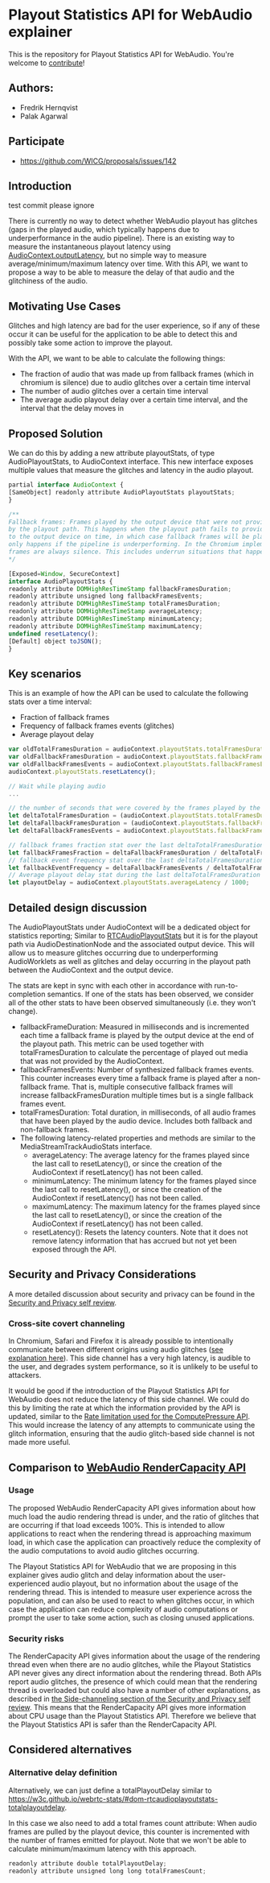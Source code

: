 # Playout Statistics API for WebAudio explainer

This is the repository for Playout Statistics API for WebAudio. You're welcome to
[contribute](CONTRIBUTING.md)!

## Authors:

- Fredrik Hernqvist
- Palak Agarwal

## Participate
- https://github.com/WICG/proposals/issues/142

## Introduction

test commit please ignore

There is currently no way to detect whether WebAudio playout has glitches (gaps in the played audio, which typically happens due to underperformance in the audio pipeline). There is an existing way to measure the instantaneous playout latency using [AudioContext.outputLatency](https://developer.mozilla.org/en-US/docs/Web/API/AudioContext/outputLatency), but no simple way to measure average/minimum/maximum latency over time. With this API, we want to propose a way to be able to measure the delay of that audio and the glitchiness of the audio.


## Motivating Use Cases

Glitches and high latency are bad for the user experience, so if any of these occur it can be useful for the application to be able to detect this and possibly take some action to improve the playout.

With the API, we want to be able to calculate the following things:

- The fraction of audio that was made up from fallback frames (which in chromium is silence) due to audio glitches over a certain time interval
- The number of audio glitches over a certain time interval
- The average audio playout delay over a certain time interval, and the interval that the delay moves in

## Proposed Solution

We can do this by adding a new attribute playoutStats, of type AudioPlayoutStats, to AudioContext interface. This new interface exposes multiple values that measure the glitches and latency in the audio playout.


```js
partial interface AudioContext {
[SameObject] readonly attribute AudioPlayoutStats playoutStats;
}

/**
Fallback frames: Frames played by the output device that were not provided
by the playout path. This happens when the playout path fails to provide audio frames
to the output device on time, in which case fallback frames will be played. This typically
only happens if the pipeline is underperforming. In the Chromium implementation, fallback
frames are always silence. This includes underrun situations that happen for reasons unrelated to WebAudio/AudioWorklets.
*/

[Exposed=Window, SecureContext]
interface AudioPlayoutStats {
readonly attribute DOMHighResTimeStamp fallbackFramesDuration;
readonly attribute unsigned long fallbackFramesEvents;
readonly attribute DOMHighResTimeStamp totalFramesDuration;
readonly attribute DOMHighResTimeStamp averageLatency;
readonly attribute DOMHighResTimeStamp minimumLatency;
readonly attribute DOMHighResTimeStamp maximumLatency;
undefined resetLatency();
[Default] object toJSON();
}

```


## Key scenarios

This is an example of how the API can be used to calculate the following stats over a time interval:
- Fraction of fallback frames
- Frequency of fallback frames events (glitches)
- Average playout delay

```js
var oldTotalFramesDuration = audioContext.playoutStats.totalFramesDuration;
var oldFallbackFramesDuration = audioContext.playoutStats.fallbackFramesDuration;
var oldFallbackFramesEvents = audioContext.playoutStats.fallbackFramesEvents;
audioContext.playoutStats.resetLatency();

// Wait while playing audio
...

// the number of seconds that were covered by the frames played by the output device between the two executions.
let deltaTotalFramesDuration = (audioContext.playoutStats.totalFramesDuration - oldTotalFramesDuration) / 1000;
let deltaFallbackFramesDuration = (audioContext.playoutStats.fallbackFramesDuration - oldFallbackFramesDuration) / 1000;
let deltaFallbackFramesEvents = audioContext.playoutStats.fallbackFramesEvents - oldFallbackFramesEvents;

// fallback frames fraction stat over the last deltaTotalFramesDuration seconds
let fallbackFramesFraction = deltaFallbackFramesDuration / deltaTotalFramesDuration;
// fallback event frequency stat over the last deltaTotalFramesDuration seconds
let fallbackEventFrequency = deltaFallbackFramesEvents / deltaTotalFramesDuration;
// Average playout delay stat during the last deltaTotalFramesDuration seconds
let playoutDelay = audioContext.playoutStats.averageLatency / 1000;
```

## Detailed design discussion

The AudioPlayoutStats under AudioContext will be a dedicated object for statistics reporting; Similar to [RTCAudioPlayoutStats](https://w3c.github.io/webrtc-stats/#dom-rtcaudioplayoutstats) but it is for the playout path via AudioDestinationNode and the associated output device. This will allow us to measure glitches occurring due to underperforming AudioWorklets as well as glitches and delay occurring in the playout path between the AudioContext and the output device.

The stats are kept in sync with each other in accordance with run-to-completion semantics. If one of the stats has been observed, we consider all of the other stats to have been observed simultaneously (i.e. they won't change). 

- fallbackFrameDuration: Measured in milliseconds and is incremented each time a fallback frame is played by the output device at the end of the playout path. This metric can be used together with totalFramesDuration to calculate the percentage of played out media that was not provided by the AudioContext.
- fallbackFramesEvents: Number of synthesized fallback frames events. This counter increases every time a fallback frame is played after a non-fallback frame. That is, multiple consecutive fallback frames will increase fallbackFramesDuration multiple times but is a single fallback frames event.
- totalFramesDuration: Total duration, in milliseconds, of all audio frames that have been played by the audio device. Includes both fallback and non-fallback frames.
- The following latency-related properties and methods are similar to the MediaStreamTrackAudioStats interface.
    - averageLatency: The average latency for the frames played since the last call to resetLatency(), or since the creation of the AudioContext if resetLatency() has not been called.
    - minimumLatency: The minimum latency for the frames played since the last call to resetLatency(), or since the creation of the AudioContext if resetLatency() has not been called.
    - maximumLatency: The maximum latency for the frames played since the last call to resetLatency(), or since the creation of the AudioContext if resetLatency() has not been called.
    - resetLatency(): Resets the latency counters. Note that it does not remove latency information that has accrued but not yet been exposed through the API.

## Security and Privacy Considerations

A more detailed discussion about security and privacy can be found in the [Security and Privacy self review](https://docs.google.com/document/d/1wGv_mr7Lgg2w-6PuKDrcScoa8IvYAOW3PMTFW85O3Gw/edit#heading=h.d6giaiodx3q3).

### Cross-site covert channeling

In Chromium, Safari and Firefox it is already possible to intentionally communicate between different origins using audio glitches ([see explanation here](https://github.com/w3ctag/design-reviews/issues/939#issuecomment-2022954199)). This side channel has a very high latency, is audible to the user, and degrades system performance, so it is unlikely to be useful to attackers. 

It would be good if the introduction of the Playout Statistics API for WebAudio does not reduce the latency of this side channel. We could do this by limiting the rate at which the information provided by the API is updated, similar to the [Rate limitation used for the ComputePressure API](https://www.w3.org/TR/compute-pressure/#rate-limiting-change-notifications). This would increase the latency of any attempts to communicate using the glitch information, ensuring that the audio glitch-based side channel is not made more useful.

## Comparison to [WebAudio RenderCapacity API](https://github.com/w3ctag/design-reviews/issues/843)

### Usage
The proposed WebAudio RenderCapacity API gives information about how much load the audio rendering thread is under, and the ratio of glitches that are occurring if that load exceeds 100%. This is intended to allow applications to react when the rendering thread is approaching maximum load, in which case the application can proactively reduce the complexity of the audio computations to avoid audio glitches occurring.

The Playout Statistics API for WebAudio that we are proposing in this explainer gives audio glitch and delay information about the user-experienced audio playout, but no information about the usage of the rendering thread. This is intended to measure user experience across the population, and can also be used to react to when glitches occur, in which case the application can reduce complexity of audio computations or prompt the user to take some action, such as closing unused applications.

### Security risks

The RenderCapacity API gives information about the usage of the rendering thread even when there are no audio glitches, while the Playout Statistics API never gives any direct information about the rendering thread. Both APIs report audio glitches, the presence of which could mean that the rendering thread is overloaded but could also have a number of other explanations, as described in [the Side-channeling section of the Security and Privacy self review](https://docs.google.com/document/d/1wGv_mr7Lgg2w-6PuKDrcScoa8IvYAOW3PMTFW85O3Gw/edit#heading=h.14monskf6i0b). This means that the RenderCapacity API gives more information about CPU usage than the Playout Statistics API. Therefore we believe that the Playout Statistics API is safer than the RenderCapacity API.

## Considered alternatives

### Alternative delay definition

Alternatively, we can just define a totalPlayoutDelay similar to https://w3c.github.io/webrtc-stats/#dom-rtcaudioplayoutstats-totalplayoutdelay.

In this case we also need to add a total frames count attribute: When audio frames are pulled by the playout device, this counter is incremented with the number of frames emitted for playout. Note that we won't be able to calculate minimum/maximum latency with this approach.

```js
readonly attribute double totalPlayoutDelay;
readonly attribute unsigned long long totalFramesCount; 
```
